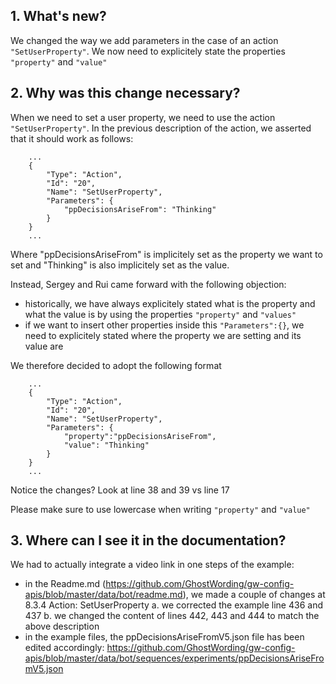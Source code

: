 
## 1. What's new?

We changed the way we add parameters in the case of an action `"SetUserProperty"`. We now need to explicitely state the properties `"property"` and `"value"`

## 2. Why was this change necessary?

When we need to set a user property, we need to use the action `"SetUserProperty"`. In the previous description of the action, we asserted that it should work as follows:

```
    ...
    {
        "Type": "Action",
        "Id": "20",
        "Name": "SetUserProperty",
        "Parameters": {
            "ppDecisionsAriseFrom": "Thinking"
        }
    }
    ...
```

Where "ppDecisionsAriseFrom" is implicitely set as the property we want to set and "Thinking" is also implicitely set as the value.

Instead, Sergey and Rui came forward with the following objection:
- historically, we have always explicitely stated what is the property and what the value is by using the properties `"property"` and `"values"`
- if we want to insert other properties inside this `"Parameters":{}`, we need to explicitely stated where the property we are setting and its value are

We therefore decided to adopt the following format

```
    ...
    {
        "Type": "Action",
        "Id": "20",
        "Name": "SetUserProperty",
        "Parameters": {
            "property":"ppDecisionsAriseFrom",
            "value": "Thinking"
        }
    }
    ...
```

Notice the changes? Look at line 38 and 39 vs line 17

Please make sure to use lowercase when writing `"property"` and `"value"`


## 3. Where can I see it in the documentation?

We had to actually integrate a video link in one steps of the example:
- in the Readme.md (https://github.com/GhostWording/gw-config-apis/blob/master/data/bot/readme.md), we made a couple of changes at 8.3.4 Action: SetUserProperty
a. we corrected the example line 436 and 437
b. we changed the content of lines 442, 443 and 444 to match the above description
- in the example files, the ppDecisionsAriseFromV5.json file has been edited accordingly: https://github.com/GhostWording/gw-config-apis/blob/master/data/bot/sequences/experiments/ppDecisionsAriseFromV5.json
